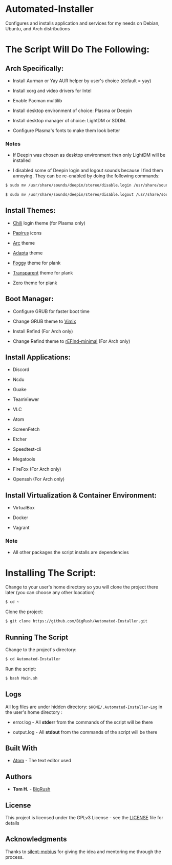# Automated-Installer
Configures and installs application and services 
for my needs on Debian, Ubuntu, and Arch distributions

# The Script Will Do The Following:

## Arch Specifically:

* Install Aurman or Yay AUR helper by user's choice (default = yay)

* Install xorg and video drivers for Intel

* Enable Pacman multilib

* Install desktop environment of choice: Plasma or Deepin 

* Install desktop manager of choice: LightDM or SDDM.

* Configure Plasma's fonts to make them look better

### Notes

* If Deepin was chosen as desktop environment then only LightDM will be installed

* I disabled some of Deepin login and logout sounds because I find them annoying.
They can be re-enabled by doing the following commands:
```sh
$ sudo mv /usr/share/sounds/deepin/stereo/disable.login /usr/share/sounds/deepin/stereo/desktop-login.ogg

$ sudo mv /usr/share/sounds/deepin/stereo/disable.logout /usr/share/sounds/deepin/stereo/desktop-logout.ogg
```

## Install Themes:

* [Chili](https://store.kde.org/p/1214121/) login theme (for Plasma only)

* [Papirus](https://github.com/PapirusDevelopmentTeam/papirus-icon-theme) icons

* [Arc](https://github.com/horst3180/arc-theme) theme

* [Adapta](https://github.com/adapta-project/adapta-gtk-theme) theme

* [Foggy](https://www.gnome-look.org/p/1201603) theme for plank

* [Transparent](https://www.gnome-look.org/p/1214417) theme for plank

* [Zero](https://www.gnome-look.org/p/1212812) theme for plank

## Boot Manager:

* Configure GRUB for faster boot time

* Change GRUB theme to [Vimix](https://www.gnome-look.org/p/1009236)

* Install Refind (For Arch only)

* Change Refind theme to [rEFInd-minimal](https://github.com/EvanPurkhiser/rEFInd-minimal.git) (For Arch only)

## Install Applications:

* Discord

* Ncdu

* Guake

* TeamViewer

* VLC

* Atom

* ScreenFetch

* Etcher

* Speedtest-cli

* Megatools

* FireFox (For Arch only)

* Openssh (For Arch only)

## Install Virtualization & Container Environment:

* VirtualBox 

* Docker

* Vagrant

### Note

* All other packages the script installs are dependencies

# Installing The Script:

Change to your user's home directory
so you will clone the project there later (you can choose any other loacation) 

```sh
$ cd ~
```

Clone the project:

```sh
$ git clone https://github.com/BigRush/Automated-Installer.git
```



## Running The Script

Change to the project's directory:

```sh
$ cd Automated-Installer
```

Run the script:


```sh
$ bash Main.sh
```


## Logs
All log files are under hidden directory: `$HOME/.Automated-Installer-Log` in the user's home directory : 
 * error.log - All **stderr** from the commands of the script will be there
 
 * output.log - All **stdout** from the commands of the script will be there




## Built With

* [Atom](https://atom.io/) - The text editor used


## Authors

* **Tom H.** - [BigRush](https://github.com/bigrush)


## License

This project is licensed under the GPLv3 License - see the [LICENSE](https://github.com/BigRush/Automated-Installer/blob/master/LICENSE) file for details


## Acknowledgments

Thanks to [silent-mobius](https://github.com/silent-mobius) for giving the idea and mentoring me through the process.
